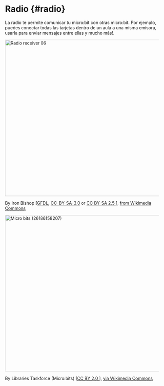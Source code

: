 # Radio {#radio}

La radio te permite comunicar tu micro:bit con otras micro:bit. Por ejemplo, puedes conectar todas las tarjetas dentro de un aula a una misma emisora, usarla para enviar mensajes entre ellas y mucho más!.

<a title="By Iron Bishop [GFDL (http://www.gnu.org/copyleft/fdl.html), CC-BY-SA-3.0 (http://creativecommons.org/licenses/by-sa/3.0/) or CC BY-SA 2.5 
 (https://creativecommons.org/licenses/by-sa/2.5
)], from Wikimedia Commons" href="https://commons.wikimedia.org/wiki/File:Radio_receiver_06.jpg"><img width="512" alt="Radio receiver 06" src="https://upload.wikimedia.org/wikipedia/commons/thumb/c/c7/Radio_receiver_06.jpg/512px-Radio_receiver_06.jpg"></a>

By Iron Bishop [<a href="http://www.gnu.org/copyleft/fdl.html">GFDL</a>, <a href="http://creativecommons.org/licenses/by-sa/3.0/">CC-BY-SA-3.0</a> or <a href="https://creativecommons.org/licenses/by-sa/2.5">CC BY-SA 2.5 </a>], <a href="https://commons.wikimedia.org/wiki/File:Radio_receiver_06.jpg">from Wikimedia Commons</a>

<a title="By Libraries Taskforce (Micro:bits) [CC BY 2.0 
 (https://creativecommons.org/licenses/by/2.0
)], via Wikimedia Commons" href="https://commons.wikimedia.org/wiki/File:Micro_bits_(26186158207).jpg"><img width="512" alt="Micro bits (26186158207)" src="https://upload.wikimedia.org/wikipedia/commons/thumb/6/68/Micro_bits_%2826186158207%29.jpg/512px-Micro_bits_%2826186158207%29.jpg"></a>

By Libraries Taskforce (Micro:bits) [<a href="https://creativecommons.org/licenses/by/2.0">CC BY 2.0 </a>], <a href="https://commons.wikimedia.org/wiki/File:Micro_bits_(26186158207).jpg">via Wikimedia Commons</a>
